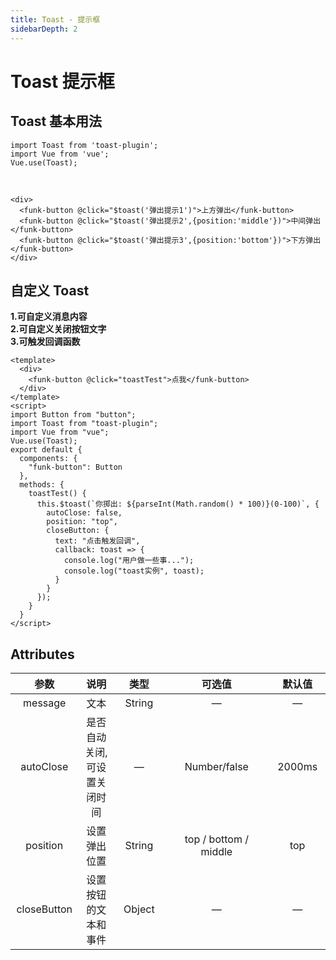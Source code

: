 ```yaml
---
title: Toast - 提示框
sidebarDepth: 2
---
```


# Toast 提示框 <Badge text="beta" type="warn"/>

## Toast 基本用法
```vue
import Toast from 'toast-plugin';
import Vue from 'vue';
Vue.use(Toast);
```
<br />
<toast-demo1 />

```vue
<div>
  <funk-button @click="$toast('弹出提示1')">上方弹出</funk-button>
  <funk-button @click="$toast('弹出提示2',{position:'middle'})">中间弹出</funk-button>
  <funk-button @click="$toast('弹出提示3',{position:'bottom'})">下方弹出</funk-button>
</div>
```

## 自定义 Toast
**1.可自定义消息内容<br />2.可自定义关闭按钮文字<br />3.可触发回调函数**
<br />

<toast-demo2 />


```vue
<template>
  <div>
    <funk-button @click="toastTest">点我</funk-button>
  </div>
</template>
<script>
import Button from "button";
import Toast from "toast-plugin";
import Vue from "vue";
Vue.use(Toast);
export default {
  components: {
    "funk-button": Button
  },
  methods: {
    toastTest() {
      this.$toast(`你掷出: ${parseInt(Math.random() * 100)}(0-100)`, {
        autoClose: false,
        position: "top",
        closeButton: {
          text: "点击触发回调",
          callback: toast => {
            console.log("用户做一些事...");
            console.log("toast实例", toast);
          }
        }
      });
    }
  }
</script>
```

## Attributes

|   参数    |            说明             |  类型  |        可选值         | 默认值 |
| :-------: | :-------------------------: | :----: | :-------------------: | :----: |
|  message  |            文本             | String |           —           |   —    |
| autoClose | 是否自动关闭,可设置关闭时间 |   —    |     Number/false      |  2000ms  |
| position  |        设置弹出位置         | String | top / bottom / middle |  top   |
| closeButton  |        设置按钮的文本和事件         | Object | — |  —   |


<style>
table th:nth-child(1) {
    width: 100px;
}
table th:nth-child(2) {
    width: 100px;
}
table th:nth-child(3) {
    width: 100px;
}
table th:nth-child(4) {
    width: 290px;
}
table th:nth-child(5) {
    width: 100px;
}
</style>
